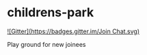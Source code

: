 childrens-park
==============
[![Gitter](https://badges.gitter.im/Join Chat.svg)](https://gitter.im/7NODES/childrens-park?utm_source=badge&utm_medium=badge&utm_campaign=pr-badge&utm_content=badge)

Play ground for new joinees
